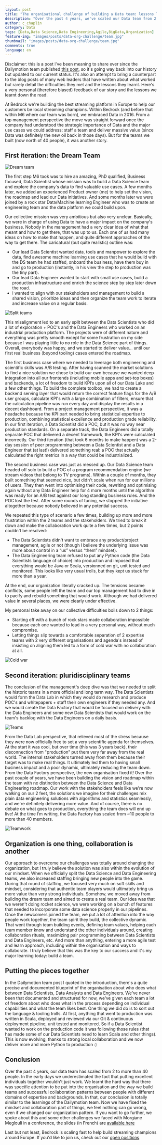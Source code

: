 ```yaml
---
layout: post
title: "The organisational challenge of building a Data team: lessons learnt"
description: "Over the past 4 years, we've scaled our Data team from 2 to 40 people. Down the road we met some unexpected challenges in the way we organised and staffed the team."
author: c_chaplin
category: Data
tags: [Data,Data Science,Data Engineering,Agile,BigData,Organization]
feature-img: "images/posts/data-org-challenge/team.jpg"
thumbnail: "images/posts/data-org-challenge/team.jpg"
comments: true
language: en
---
```



Disclaimer: this is a post I've been meaning to share ever since the Dailymotion team published [this post](https://medium.com/dailymotion/collaboration-between-data-engineers-data-analysts-and-data-scientists-97c00ab1211f), so it's going way back into our history but updated to our current status. It's also an attempt to bring a counterpart to the blog posts of many web leaders that have written about what worked but rarely detail the difficulties they met and the lessons they learnt.
Here's a very personal (therefore biased) feedback of our story and the lessons we learnt down the road.


At Bedrock we're building the best streaming platform in Europe to help our customers be local streaming champions.
Within Bedrock (and before that within M6 where our team was born), we embraced Data in 2016. From a top management perspective the move was straight forward once the company had understood the strategic importance of Data and the major use cases we could address: staff a team and deliver massive value (since Data was definitely the new oil back in those days). But for the teams we built (now north of 40 people), it was another story.


## First iteration: the Dream Team

![Dream team](/images/posts/data-org-challenge/dream-team.jpg)

The first step M6 took was to hire an amazing, PhD qualified, Business focused, Data Scientist whose mission was to build a Data Science team and explore the company's data to find valuable use cases. A few months later, we added an experienced Product owner (me) to help set the vision, the roadmap and lead our Data initiatives. And some months later we were joined by a rock star Data/Machine learning Engineer who was to create an engineering team and the data platform we could build upon.

Our collective mission was very ambitious but also very unclear. Basically, we were in charge of using Data to have a major impact on the company's business. Nobody in the management had a very clear idea of what that meant and how to get there, that was up to us.
Each one of us had many ideas on how to make that happen, and quite different approaches of the way to get there. The caricatural (but quite realistic) outline was:
- Our lead Data Scientist wanted data, tools and manpower to explore the data, find awesome machine learning use cases that he would build with the DS team he had staffed, onboard the business, have them buy in and go to production (instantly, in his view the step to production was the tiny part).
- Our lead Data Engineer wanted to start with small use cases, build a production infrastructure and enrich the science step by step later down the road.
- I wanted to align with our stakeholders and management to build a shared vision, prioritize ideas and then organize the team work to iterate and increase value on a regular basis.

![Split teams](/images/posts/data-org-challenge/3blocks.png)

This misalignment led to an early split between the Data Scientists who did a lot of exploration + POC's and the Data Engineers who worked on an industrial production platform. The projects were of different nature and everything was pretty smooth except for some frustration on my side because I was playing little to no role in the Data Science part of things. Overall, everybody was happy, and we started to deliver value... until our first real business (beyond tooling) cases entered the roadmap.

The first business case where we needed to leverage both engineering and scientific skills was A/B testing. After having scanned the market solutions to find a nice solution we chose to build our own because we wanted deep integration into all our frontends (including mobile apps and set-top boxes) and backends, a lot of freedom to build KPI’s upon all of our Data Lake and a few other things. 
To build the complete toolbox, we had to create a backend serving layer that would return the correct feature flags for the A/B user groups, calculate KPI's with a large combination of filters, ensure that the calculation pipeline was run every day and display the results in a decent dashboard. From a project management perspective, it was a headache because the KPI part needed to bring statistical expertise to production, combining statistical excellence and production grade reliability. In our first iteration, a Data Scientist did a POC, but it was no way near production standards. On a separate track, the Data Engineers did a totally separate POC that delivered a decent framework, the KPI's were calculated incorrectly. Our third iteration (that took 6 months to make happen) was a 2-day session of peer programming between a Data Scientist and a Data Engineer that (at last!) delivered something real: a POC that actually calculated the right metrics in a way that could be industrialized.

The second business case was just as messed up. Our Data Science team headed off solo to build a POC of a program recommendation engine (we stream videos that belong to TV programs). Within a couple of months, they built something that seemed nice, but didn't scale when run for our millions of users. They then went into optimising their code, rewriting and optimising again without any Data Engineer help for 4 more months until the algorithm was ready for an A/B test against our long standing business rules. And the POC lost the test. After some rounds of tuning, we stopped the initiative altogether because nobody believed in any potential success.

We repeated this type of scenario a few times, building up more and more frustration within the 2 teams and the stakeholders. We tried to break it down and make the collaboration work quite a few times, but 2 points couldn't be resolved:
- The Data Scientists didn't want to embrace any product/project management, agile or not (though I believe the underlying issue was more about control in a “us” versus “them” mindset).
- The Data Engineering team refused to put any Python code (the Data Scientists language of choice) into production and imposed that everything would be Java or Scala, versionned on git, unit tested and monitored.
This looks like very usual trolls, but they kept us stuck for more than a year.


At the end, our organization literally cracked up. The tensions became conflicts, some people left the team and our top management had to dive in to pacify and rebuild something that would work.
Although we had delivered value in several places, we were clearly under effective.


My personal take away on our collective difficulties boils down to 2 things:
- Starting off with a bunch of rock stars made collaboration impossible because each one wanted to lead in a very personal way, without much compromise.
- Letting things slip towards a comfortable separation of 2 expertise teams with 2 very different organisations and agenda's instead of insisting on aligning them led to a form of cold war with no collaboration at all.


![Cold war](/images/posts/data-org-challenge/cold-war.jpg)

## Second iteration: pluridisciplinary teams

The conclusion of the management's deep dive was that we needed to split the historic teams in a more official and long term way.
The Data Scientists would form the Data Lab in which they would do research and produce POC's and whitepapers + staff their own engineers if they needed any. And we would create the Data Factory that would be focused on delivery with the Data Engineers and some new Data Scientists that would work on the team's backlog with the Data Engineers on a daily basis.

![Teams](/images/posts/data-org-challenge/embedded-teams.jpg)

From the Data Lab perspective, that relieved most of the stress because they were now officially free to set a very scientific agenda for themselves. At the start it was cool, but over time (this was 3 years back), their disconnection from "production" put them very far away from the real world. The internal stakeholders turned away from them because their target was to make real things. It ultimately led them to having small business impact and a poor dynamic, ultimately reducing the team down.
From the Data Factory perspective, the new organisation fixed it! Over the past couple of years, we have been building the vision and roadmap within the team with no distinction between the Data Science and Data Engineering roadmap. Our work with the stakeholders feels like we're now walking on our 2 feet, the solutions we imagine for their challenges mix plain data engineering solutions with algorithms and statistics seamlessly, and we're definitely delivering more value. And of course, there is no debate on what goes to production, everything the team does will end up live! At the time I’m writing, the Data Factory has scaled from ~10 people to more than 40 members.


![Teamwork](/images/posts/data-org-challenge/teamwork.jpg)

## Organization is one thing, collaboration is another

Our approach to overcome our challenges was totally around changing the organization, but I truly believe the solution was also within the evolution of our mindset.
When we officially split the Data Science and Data Engineering teams, we also increased staffing bringing new people into the game. During that round of staffing, we focused very much on soft skills and mindset, considering that authentic team players would ultimately bring us more value than very strong individuals. Somehow, we moved away from building the dream team and aimed to create a real team. Our idea was that we weren't doing rocket science, we were working on a bunch of features that needed to incorporate some data science properly in our pipelines.
Once the newcomers joined the team, we put a lot of attention into the way people work together, the team spirit they build, the collective dynamic. That went through team building events, defining team values, helping each team member know and understand the other individuals around, creating collaboration rituals, maximizing pair programming between Data Scientists and Data Engineers, etc. And more than anything, entering a more agile test and learn approach, including within the organisation and ways to collaborate.
I truly believe that this was the key to our success and it's my major learning today: build a team.




## Putting the pieces together

In the Dailymotion team post I quoted in the introduction, there's a quite precise and documented blueprint of the organisation about who does what between Data Scientists, Data Analysts and Data Engineers. We've never been that documented and structured for now, we've given each team a lot of freedom about who does what in the process depending on individual capabilities and what the team likes best.
One thing we did do is to sort out the language & tooling trolls. At first, anything that went to production was written in Scala, deployed and reviewed via our Git & continuous deployment pipeline, unit tested and monitored. So if a Data Scientist wanted to work on the production code it was following those rules (that has made some of our Data Scientists need to learn Scala and other things). This is now evolving, thanks to strong local collaboration and we now deliver more and more Python to production :)





## Conclusion

Over the past 4 years, our data team has scaled from 2 to more than 40 people. In the early days we underestimated the fact that putting excellent individuals together wouldn't just work. We learnt the hard way that there was specific attention to be put into the organisation and the way we build teams and successful collaboration patterns between people with different domains of expertise and backgrounds. In that, our conclusion is totally similar to the learnings of the Dailymotion team.
Now we have fixed the mindset and collaboration part of things, we feel nothing can go wrong, even if we changed our organization pattern.
If you want to go further, we spoke about this and some other challenges we faced with Morgiane Meglouli in a conference, the slides (in French) are [available here](https://www.slideshare.net/CoryChaplin/3-enjeux-imprvus-pour-produire-de-la-valeur-avec-la-donne)

Last but not least, Bedrock is scaling fast to help build streaming champions around Europe. If you'd like to join us, check out our [open positions](https://www.bedrockstreaming.com/career)


